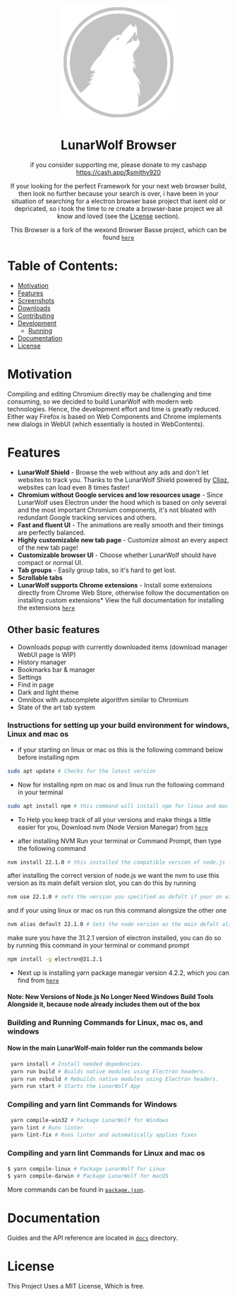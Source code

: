 <p align="center">
  <a href="[https://LunarWolf.net](https://damonicproducts.wixsite.com/smithcloud/support)"><img src="static/icons/icon.png" width="256"></a>
</p>

<div align="center">
  <h1>LunarWolf Browser</h1>

if you consider supporting me, please donate to my cashapp
<CashApp><https://cash.app/$smithy920>

If your looking for the perfect Framework for your next web browser build, then look no further because your search is over, i have been in your situation of searching for a electron browser base project that isent old or depricated, so i took the time to re create a browser-base project we all know and loved (see the [License](#license) section).

This Browser is a fork of the wexond Browser Basse project, which can be found [`here`](https://github.com/ironiumstudios/browser-base)

</div>

# Table of Contents:
- [Motivation](#motivation)
- [Features](#features)
- [Screenshots](#screenshots)
- [Downloads](#downloads)
- [Contributing](#contributing)
- [Development](#development)
  - [Running](#running)
- [Documentation](#documentation)
- [License](#license)

# Motivation
Compiling and editing Chromium directly may be challenging and time consuming, so we decided to build LunarWolf with modern web technologies. Hence, the development effort and time is greatly reduced. Either way Firefox is based on Web Components and Chrome implements new dialogs in WebUI (which essentially is hosted in WebContents).

# Features


- **LunarWolf Shield** - Browse the web without any ads and don't let websites to track you. Thanks to the LunarWolf Shield powered by [Cliqz](https://github.com/cliqz-oss/adblocker), websites can load even 8 times faster!
- **Chromium without Google services and low resources usage** - Since LunarWolf uses Electron under the hood which is based on only several and the most important Chromium components, it's not bloated with redundant Google tracking services and others.
- **Fast and fluent UI** - The animations are really smooth and their timings are perfectly balanced.
- **Highly customizable new tab page** - Customize almost an every aspect of the new tab page!
- **Customizable browser UI** - Choose whether LunarWolf should have compact or normal UI.
- **Tab groups** - Easily group tabs, so it's hard to get lost.
- **Scrollable tabs**
- **LunarWolf supports Chrome extensions** - Install some extensions directly from Chrome Web Store, otherwise follow the documentation on installing custom extensions\* View the full documentation for installing the extensions [`here`](https://github.com/IroniumStudios/LunarWolf-Browser/blob/main/docs/extensions.md)

## Other basic features


- Downloads popup with currently downloaded items (download manager WebUI page is WIP)
- History manager
- Bookmarks bar & manager
- Settings
- Find in page
- Dark and light theme
- Omnibox with autocomplete algorithm similar to Chromium
- State of the art tab system



### Instructions for setting up your build environment for windows, Linux and mac os





+ if your starting on linux or mac os this is the following command below before installing npm



```bash
sudo apt update # Checks for the latest version
```


+ Now for installing npm on mac os and linux run the following command in your terminal



```bash
sudo apt install npm # this command will install npm for linux and mac os
```


+ To Help you keep track of all your versions and make things a little easier for you, Download nvm (Node Version Manegar) from [`here`](https://github.com/coreybutler/nvm-windows)


  
+ after installing NVM Run your terminal or Command Prompt, then type the following command


  
```bash
nvm install 22.1.0 # this installed the compatible version of node.js for this project
```



after installing the correct version of node.js we want the nvm to use this version as its main defalt version slot, you can do this by running



```bash
nvm use 22.1.0 # sets the version you specified as defalt if your on windows but this command is also required to be ran on linux and mac os as well
```



and if your using linux or mac os run this command alongsize the other one



```bash
nvm alias default 22.1.0 # Sets the node version as the main defalt alias on linux and mac os
```



make sure you have the 31.2.1 version of electron installed, you can do so by running this command in your terminal or command prompt


```bash
npm install -g electron@31.2.1
```


+ Next up is installing yarn package manegar version 4.2.2, which you can find from [`here`](https://yarnpkg.com/getting-started/install)



#### Note: New Versions of Node.js No Longer Need Windows Build Tools Alongside it, because node already includes them out of the box



### Building and Running Commands for Linux, mac os, and windows





#### Now in the main LunarWolf-main folder run the commands below

```bash
 yarn install # Install needed depedencies.
 yarn run build # Builds native modules using Electron headers.
 yarn run rebuild # Rebuilds native modules using Electron headers.
 yarn run start # Starts the LunarWolf App
```

### Compiling and yarn lint Commands for Windows



```bash
 yarn compile-win32 # Package LunarWolf for Windows
 yarn lint # Runs linter
 yarn lint-fix # Runs linter and automatically applies fixes
```


### Compiling and yarn lint Commands for Linux and mac os



```bash
$ yarn compile-linux # Package LunarWolf for Linux
$ yarn compile-darwin # Package LunarWolf for macOS
```


More commands can be found in [`package.json`](package.json).


# Documentation

Guides and the API reference are located in [`docs`](docs) directory.


# License

This Project Uses a MIT License, Which is free.
